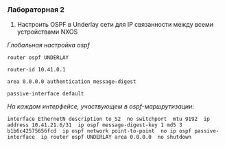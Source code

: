 ### Лабораторная 2
1. Настроить OSPF в Underlay сети для IP связанности между всеми устройствами NXOS

*Глобальная настройка ospf*

`router ospf UNDERLAY` 

`router-id 10.41.0.1` 

`area 0.0.0.0 authentication message-digest` 

`passive-interface default` 
  
*На каждом интерфейсе, участвующем в ospf-маршрутизации:*

`interface EthernetN
description to_S2 
no switchport 
mtu 9192 
  ip address 10.41.21.6/31 
  ip ospf message-digest-key 1 md5 3 b1b6c42575656fcd 
  ip ospf network point-to-point 
  no ip ospf passive-interface 
  ip router ospf UNDERLAY area 0.0.0.0 
  no shutdown`
